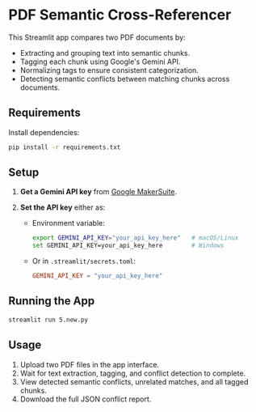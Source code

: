 # PDF Semantic Cross-Referencer

This Streamlit app compares two PDF documents by:
- Extracting and grouping text into semantic chunks.
- Tagging each chunk using Google's Gemini API.
- Normalizing tags to ensure consistent categorization.
- Detecting semantic conflicts between matching chunks across documents.

## Requirements

Install dependencies:
```bash
pip install -r requirements.txt
```

## Setup

1. **Get a Gemini API key** from [Google MakerSuite](https://makersuite.google.com/app/apikey).

2. **Set the API key** either as:
   - Environment variable:
     ```bash
     export GEMINI_API_KEY="your_api_key_here"   # macOS/Linux
     set GEMINI_API_KEY=your_api_key_here        # Windows
     ```
   - Or in `.streamlit/secrets.toml`:
     ```toml
     GEMINI_API_KEY = "your_api_key_here"
     ```

## Running the App

```bash
streamlit run 5.new.py
```

## Usage

1. Upload two PDF files in the app interface.
2. Wait for text extraction, tagging, and conflict detection to complete.
3. View detected semantic conflicts, unrelated matches, and all tagged chunks.
4. Download the full JSON conflict report.
